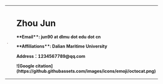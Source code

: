 <table border="0">
  <tr>
    <td width="25%">
      <img src="/photo.jpg" width="100%">      
    </td>
    <td width="10%">
    </td>
    <td width="65%">
      <h1>Zhou Jun</h1>
      <p><b>**Email**: jun90 at dlmu dot edu dot cn</b></p>
      <p><b>**Affiliations**: Dalian Maritime University </b></p>
      <p><b>Address：1234567789@qq.com</b></p>
      <p><b>![Google citation](https://github.githubassets.com/images/icons/emoji/octocat.png)</b></p>
    </td>

  </tr>
</table>
